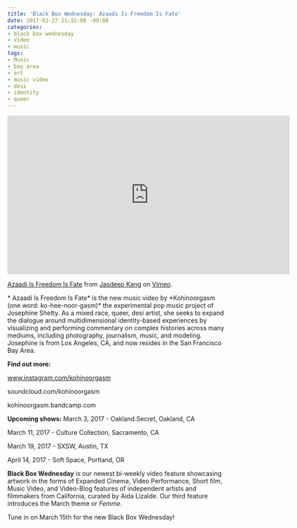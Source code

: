 ```yaml
---
title: 'Black Box Wednesday: Azaadi Is Freedom Is Fate'
date: 2017-02-27 21:32:00 -08:00
categories:
- black box wednesday
- video
- music
tags:
- Music
- bay area
- art
- music video
- desi
- identity
- queer
---
```


<iframe src="https://player.vimeo.com/video/191591076" width="640" height="360" frameborder="0" webkitallowfullscreen mozallowfullscreen allowfullscreen></iframe>
<p><a href="https://vimeo.com/191591076">Azaadi Is Freedom Is Fate</a> from <a href="https://vimeo.com/user42651444">Jasdeep Kang</a> on <a href="https://vimeo.com">Vimeo</a>.</p>
*
Azaadi Is Freedom Is Fate* is the new music video by *Kohinoorgasm (one word: ko-hee-noor-gasm)* the experimental pop music project of Josephine Shetty. As a mixed race, queer, desi artist, she seeks to expand the dialogue around multidimensional identity-based experiences by visualizing and performing commentary on complex histories across many mediums, including photography, journalism, music, and modeling. Josephine is from Los Angeles, CA, and now resides in the San Francisco Bay Area.

**Find out more:**

www.instagram.com/kohinoorgasm

soundcloud.com/kohinoorgasm

kohinoorgasm.bandcamp.com

**Upcoming shows:**
March 3, 2017 - Oakland.Secret, Oakland, CA

March 11, 2017 - Culture Collection, Sacramento, CA

March 19, 2017 - SXSW, Austin, TX

April 14, 2017 - Soft Space, Portland, OR

**Black Box Wednesday** is our newest bi-weekly video feature showcasing artwork in the forms of Expanded Cinema, Video Performance, Short film, Music Video, and Video-Blog features of independent artists and filmmakers from California, curated by Aida Lizalde. Our third feature introduces the March theme or *Femme.*

Tune in on March 15th for the new Black Box Wednesday!